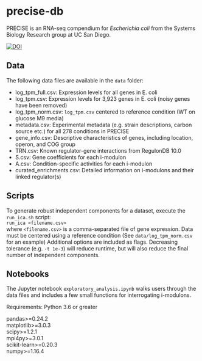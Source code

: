 # precise-db

PRECISE is an RNA-seq compendium for _Escherichia coli_ from the Systems Biology Research group at UC San Diego.

[![DOI](https://zenodo.org/badge/187104662.svg)](https://zenodo.org/badge/latestdoi/187104662)

## Data
The following data files are available in the `data` folder:
* log_tpm_full.csv: Expression levels for all genes in E. coli
* log_tpm.csv: Expression levels for 3,923 genes in E. coli (noisy genes have been removed)
* log_tpm_norm.csv: `log_tpm.csv` centered to reference condition (WT on glucose M9 media)
* metadata.csv: Experimental metadata (e.g. strain descriptions, carbon source etc.) for all 278 conditions in PRECISE
* gene_info.csv: Descriptive characteristics of genes, including location, operon, and COG group
* TRN.csv: Known regulator-gene interactions from RegulonDB 10.0
* S.csv: Gene coefficients for each i-modulon
* A.csv: Condition-specific activities for each i-modulon
* curated_enrichments.csv: Detailed information on i-modulons and their linked regulator(s)

## Scripts
To generate robust independent components for a dataset, execute the `run_ica.sh` script:  
`run_ica <filename.csv>`  
where `<filename.csv>` is a comma-separated file of gene expression. Data must be centered using a reference condition (See `data/log_tpm_norm.csv` for an example)
Additional options are included as flags. Decreasing tolerance (e.g. `-t 1e-3`) will reduce runtime, but will also reduce the final number of independent components.

## Notebooks
The Jupyter notebook `exploratory_analysis.ipynb` walks users through the data files and includes a few small functions for interrogating i-modulons.

Requirements:
Python 3.6 or greater

pandas>=0.24.2  
matplotlib>=3.0.3  
scipy>=1.2.1  
mpi4py>=3.0.1  
scikit-learn>=0.20.3  
numpy>=1.16.4  

